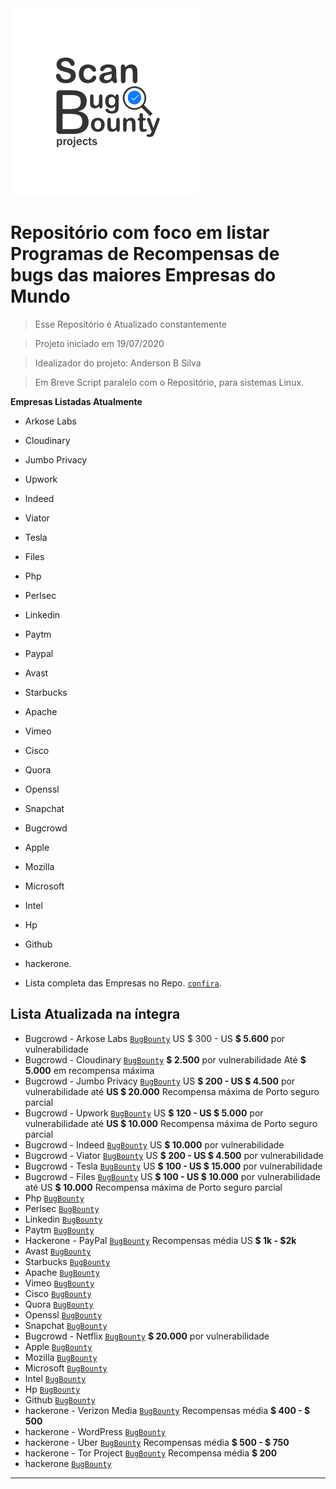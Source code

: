 <img src="https://raw.githubusercontent.com/oandersonbsilva/Scan-Bug-Bounty-Projects-/master/scanbugbountyprojectslogo.png">

# Repositório com foco em listar Programas de Recompensas de bugs das maiores Empresas do Mundo

> Esse Repositório é Atualizado constantemente 

> Projeto iniciado em 19/07/2020

> Idealizador do projeto: Anderson B Silva

> Em Breve Script paralelo com o Repositório, para sistemas Linux.

**Empresas Listadas Atualmente**

- Arkose Labs
- Cloudinary
- Jumbo Privacy
- Upwork
- Indeed 
- Viator
- Tesla
- Files
- Php
- Perlsec
- Linkedin
- Paytm
- Paypal
- Avast
- Starbucks
- Apache
- Vimeo
- Cisco
- Quora
- Openssl
- Snapchat
- Bugcrowd
- Apple
- Mozilla
- Microsoft
- Intel
- Hp
- Github
- hackerone.


- Lista completa das Empresas no Repo.  <a href="https://github.com/oandersonbsilva/Scan-Bug-Bounty-Projects-" target="_blank">`confira`</a>.

## Lista Atualizada na íntegra 


- Bugcrowd -  Arkose Labs <a href="https://bugcrowd.com/arkose-labs" target="_blank">`BugBounty`</a> US $ 300 - US **$ 5.600** por vulnerabilidade 
- Bugcrowd -  Cloudinary  <a href="https://bugcrowd.com/cloudinary" target="_blank">`BugBounty`</a> **$ 2.500** por vulnerabilidade  Até **$ 5.000** em recompensa máxima 
- Bugcrowd - Jumbo Privacy <a href="https://bugcrowd.com/jumboprivacy" target="_blank">`BugBounty`</a> US **$ 200 - US $ 4.500** por vulnerabilidade até **US $ 20.000** Recompensa máxima de Porto seguro parcial 
- Bugcrowd - Upwork  <a href="https://bugcrowd.com/upwork" target="_blank">`BugBounty`</a> US **$ 120 - US $ 5.000** por vulnerabilidade até **US $ 10.000** Recompensa máxima de Porto seguro parcial 
- Bugcrowd - Indeed  <a href="https://bugcrowd.com/indeed" target="_blank">`BugBounty`</a> US **$ 10.000** por vulnerabilidade 
- Bugcrowd - Viator <a href="https://bugcrowd.com/viator" target="_blank">`BugBounty`</a> US **$ 200 - US $ 4.500** por vulnerabilidade
- Bugcrowd - Tesla <a href="https://bugcrowd.com/tesla" target="_blank">`BugBounty`</a> US **$ 100 - US $ 15.000** por vulnerabilidade 
- Bugcrowd - Files <a href="https://bugcrowd.com/files" target="_blank">`BugBounty`</a> US **$ 100 - US $ 10.000** por vulnerabilidade até US **$ 10.000** Recompensa máxima de Porto seguro parcial 
- Php  <a href="https://bugs.php.net/report.php?bug_type=Security" target="_blank">`BugBounty`</a>
- Perlsec  <a href="https://perldoc.perl.org/perlsec.html#SECURITY-VULNERABILITY-CONTACT-INFORMATION" target="_blank">`BugBounty`</a>
- Linkedin  <a href="https://engineering.linkedin.com/blog/2015/06/private-bug-bounty-program" target="_blank">`BugBounty`</a>
- Paytm  <a href="https://bugbounty.paytm.com/" target="_blank">`BugBounty`</a>
- Hackerone - PayPal  <a href="https://hackerone.com/paypal?type=team" target="_blank">`BugBounty`</a> Recompensas média US **$ 1k - $2k**
- Avast  <a href="https://www.avast.com/bug-bounty" target="_blank">`BugBounty`</a>
- Starbucks  <a href="https://www.starbucks.com/whitehat" target="_blank">`BugBounty`</a>
- Apache  <a href="https://www.apache.org/security/" target="_blank">`BugBounty`</a>
- Vimeo  <a href="https://vimeo.com/about/security" target="_blank">`BugBounty`</a>
- Cisco  <a href="https://tools.cisco.com/security/center/resources/security_vulnerability_policy.html" target="_blank">`BugBounty`</a>
- Quora  <a href="https://www.quora.com/q/quoraengineering/Security-Bug-Bounty-Program" target="_blank">`BugBounty`</a>
- Openssl  <a href="https://www.openssl.org/news/vulnerabilities.html" target="_blank">`BugBounty`</a>
- Snapchat  <a href="https://support.snapchat.com/en-US/i-need-help" target="_blank">`BugBounty`</a>
- Bugcrowd - Netflix  <a href="https://bugcrowd.com/netflix" target="_blank">`BugBounty`</a>  **$ 20.000** por vulnerabilidade 
- Apple  <a href="https://support.apple.com/en-au/HT201220" target="_blank">`BugBounty`</a>
- Mozilla  <a href="https://www.mozilla.org/en-US/security/bug-bounty/" target="_blank">`BugBounty`</a>
- Microsoft  <a href="https://www.microsoft.com/en-us/msrc/bounty?rtc=1" target="_blank">`BugBounty`</a>
- Intel  <a href="https://www.intel.com/content/www/us/en/security-center/bug-bounty-program.html" target="_blank">`BugBounty`</a>
- Hp  <a href="https://www8.hp.com/br/pt/solutions/business-solutions/printingsolutions/devicesecurity.html?jumpid=va_anftp8jwqd" target="_blank">`BugBounty`</a>
- Github  <a href="https://bounty.github.com/" target="_blank">`BugBounty`</a>
- hackerone - Verizon Media <a href="https://hackerone.com/verizonmedia?type=team" target="_blank">`BugBounty`</a> Recompensas média **$ 400 - $ 500**
- hackerone - WordPress <a href="https://hackerone.com/wordpress?type=team" target="_blank">`BugBounty`</a>
- hackerone - Uber <a href="https://hackerone.com/uber?type=team" target="_blank">`BugBounty`</a> Recompensas média **$ 500 - $ 750**
- hackerone - Tor Project <a href="https://hackerone.com/torproject?type=team" target="_blank">`BugBounty`</a> Recompensa média **$ 200**
- hackerone <a href="https://hackerone.com/hacktivity?order_direction=DESC&order_field=popular&filter=type%3Aall" target="_blank">`BugBounty`</a>


---



